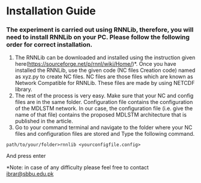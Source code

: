 # Installation Guide

### The experiment is carried out using RNNLib, therefore, you will need to install RNNLib on your PC. Please follow the following order for correct installation.

1.	The RNNLib can be downloaded and installed using the instruction given here(https://sourceforge.net/p/rnnl/wiki/Home/)*. Once you have installed the RNNLib, use the given code (NC files Creation code) named as xyz.py to create NC files. NC files are those files which are known as Network Compatible for RNNLib. These files are made by using NETCDF library. 
2.	The rest of the process is very easy. Make sure that your NC and config files are in the same folder.  Configuration file contains the configuration of the MDLSTM network. In our case, the configuration file (i.e. give the name of that file) contains the proposed MDLSTM architecture that is published in the article.
3.	Go to your command terminal and navigate to the folder where your NC files and configuration files are stored and Type the following command.

`path/to/your/folder>rnnlib <yourconfigfile.config>` 

And press enter 

*Note: in case of any difficulty please feel free to contact ibrar@sbbu.edu.pk
